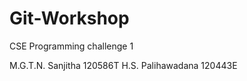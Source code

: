 Git-Workshop
============

CSE Programming challenge 1

M.G.T.N. Sanjitha   120586T
H.S. Palihawadana   120443E
